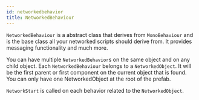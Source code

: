```yaml
---
id: networkedbehavior
title: NetworkedBehaviour
---
```


`NetworkedBehaviour` is a abstract class that derives from `MonoBehaviour` and is the base class all your networked scripts should derive from. It provides messaging functionality and much more. 

You can have multiple `NetworkedBehavior`s on the same object and on any child object. Each `NetworkedBehaviour` belongs to a `NetworkedObject`. It will be the first parent or first component on the current object that is found. You can only have one NetworkedObject at the root of the prefab.

`NetworkStart` is called on each behavior related to the `NetworkedObject`.
